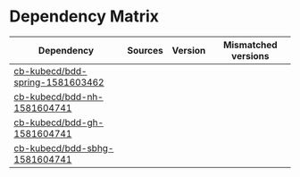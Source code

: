 # Dependency Matrix

Dependency | Sources | Version | Mismatched versions
---------- | ------- | ------- | -------------------
[cb-kubecd/bdd-spring-1581603462](https://github.com/cb-kubecd/bdd-spring-1581603462.git) |  | []() | 
[cb-kubecd/bdd-nh-1581604741](https://github.com/cb-kubecd/bdd-nh-1581604741.git) |  | []() | 
[cb-kubecd/bdd-gh-1581604741](https://github.com/cb-kubecd/bdd-gh-1581604741.git) |  | []() | 
[cb-kubecd/bdd-sbhg-1581604741](https://github.com/cb-kubecd/bdd-sbhg-1581604741.git) |  | []() | 
